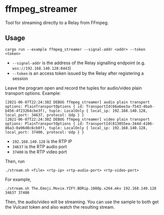 # ffmpeg_streamer
Tool for streaming directly to a Relay from FFmpeg.

## Usage
```
cargo run --example ffmpeg_streamer --signal-addr <addr> --token <token>
```
- `--signal-addr` is the address of the Relay signalling endpoint (e.g. `wss://192.168.140.128:8443`)
- `--token` is an access token issued by the Relay after registering a session

Leave the program open and record the tuples for audio/video plain transport options. Example:
```
[2021-06-07T22:24:38Z DEBUG ffmpeg_streamer] audio plain transport options: PlainTransportOptions { id: TransportId(66a6ee3a-f543-4ba9-b456-4f23264cbe3f), tuple: LocalOnly { local_ip: 192.168.140.128, local_port: 34637, protocol: Udp } }
[2021-06-07T22:24:38Z DEBUG ffmpeg_streamer] video plain transport options: PlainTransportOptions { id: TransportId(813055ea-344d-4106-86a3-0a96d8c6cb8f), tuple: LocalOnly { local_ip: 192.168.140.128, local_port: 37400, protocol: Udp } }
```
- `192.168.140.128` is the RTP IP
- `34637` is the RTP audio port
- `37400` is the RTP video port

Then, run
```
./stream.sh <file> <rtp-ip> <rtp-audio-port> <rtp-video-port>
```

For example,
```
./stream.sh The.Emoji.Movie.YIFY.BDRip.1080p.x264.mkv 192.168.140.128 34637 37400
```

Then, the audio/video will be streaming. You can use the sample to both get the
Vulcast token and also watch the resulting stream.